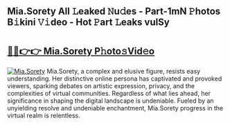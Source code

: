 ## Mia.Sorety All 𝙻eaked 𝙽u𝚍es - Part-1mN 𝙿hotos B𝚒kini 𝚅𝚒deo - Hot 𝙿art 𝙻eaks vuISy

# <h2><a href="http://ld19yi4.urlbe.top/?page=Mia.Sorety">🔗🔗👉👉 Mia.Sorety P𝚑oto𝚜Vid𝚎o</a></h2>

[![Mia.Sorety](https://i.imgur.com/eBuTRDB.gif)](http://ld19yi4.urlbe.top/?page=Mia.Sorety)
Mia.Sorety, a complex and elusive figure, resists easy understanding. Her distinctive online persona has captivated and provoked viewers, sparking debates on artistic expression, privacy, and the complexities of virtual communities. Regardless of what lies ahead, her significance in shaping the digital landscape is undeniable. Fueled by an unyielding resolve and undeniable enchantment, Mia.Sorety progress in the virtual realm is relentless.
